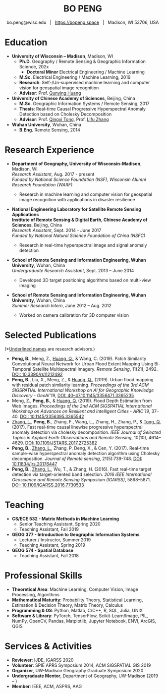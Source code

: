 # <center>BO PENG</center>
<center>bo.peng@wisc.edu &nbsp; | &nbsp; <a href="https://bopeng.space">https://bopeng.space</a> &nbsp; | &nbsp; Madison, WI 53706, USA</center>

# Education
* **University of Wisconsin – Madison**, Madison, WI
  * **Ph.D.** Geography / Remote Sensing & Geographic Information Science, 202x
    * **Doctoral Minor** Electrical Engineering / Machine Learning
  * **M.Sc.** Electrical Engineering / Machine Learning, 2019
  * **Research**: Self-/Un-supervised machine learning and computer vision for geospatial image recognition
  * **Advisor**: Prof. [Qunying Huang](https://geography.wisc.edu/profile.php?p=111)
* **University of Chinese Academy of Sciences**, Beijing, China
  * **M.Sc.** Geographic Information Systems / Remote Sensing, 2017
  * **Thesis**: Real-time Causal Progressive Hyperspectral Anomaly Detection based on Cholesky Decomposition
  * **Advisor**: Prof. [Qingxi Tong](http://hylab.radi.ac.cn/esite/a/Staff/Academician/2015/1206/359.html), Prof. [Lifu Zhang](http://hylab.radi.ac.cn/esite/a/Staff/Professor/2017/0531/360.html)
* **Wuhan University**, Wuhan, China
  * **B.Eng.** Remote Sensing, 2014

# Research Experience
* **Department of Geography, University of Wisconsin-Madison**, Madison, WI<br>
  *Research Assistant*, Aug. 2017 - present<br>
  *Funded by National Science Foundation (NSF), Wisconsin Alumni Research Foundation (WARF)*
  * Research in machine learning and computer vision for geospatial image recognition with applications in disaster resilience

* **National Engineering Laboratory for Satellite Remote Sensing Applications**<br>
  **Institute of Remote Sensing & Digital Earth, Chinese Academy of Sciences**, Beijing, China<br>
  *Research Assistant*, Sept. 2014 - June 2017<br>
  *Funded by National Natural Science Foundation of China (NSFC)*
  * Research in real-time hyperspectral image and signal anomaly detection

* **School of Remote Sensing and Information Engineering, Wuhan University**, Wuhan, China<br>
  *Undergraduate Research Assistant*, Sept. 2013 – June 2014<br>
  * Developed 3D target positioning algorithms based on multi-view imaging

* **School of Remote Sensing and Information Engineering, Wuhan University**, Wuhan, China<br>
  *Summer Research Intern*, June 2012 – Aug. 2012<br>
  * Worked on camera calibration for 3D computer vision
  
# Selected Publications
(*<u>Underlined names</u> are research advisors.)
* **Peng, B.**, Meng, Z., <u>Huang, Q.</u>, & Wang, C. (2019). Patch Similarity Convolutional Neural Network for Urban Flood Extent Mapping Using Bi-Temporal Satellite Multispectral Imagery. *Remote Sensing*, 11(21), 2492. [DOI: 10.3390/rs11212492](https://doi.org/10.3390/rs11212492)
* **Peng, B.**, Liu, X., Meng, Z., & <u>Huang, Q.,</u> (2019). Urban flood mapping with residual patch similarity learning. *Proceedings of the 3rd ACM SIGSPATIAL International Workshop on AI for Geographic Knowledge Discovery - GeoAI'19*, [DOI: 40–47.10.1145/3356471.3365235](https://doi.org/40–47.10.1145/3356471.3365235)
* Meng, Z., **Peng, B.**, & <u>Huang, Q.</u> (2019). Flood Depth Estimation from Web Images. *Proceedings of the 2nd ACM SIGSPATIAL International Workshop on Advances on Resilient and Intelligent Cities - ARIC’19*, 37–40. [DOI: 10.1145/3356395.3365542](https://doi.org/10.1145/3356395.3365542)
* <u>Zhang, L.</u>, **Peng, B.**, Zhang, F., Wang, L., Zhang, H., Zhang, P., & <u>Tong, Q.</u> (2017). Fast real-time causal linewise progressive hyperspectral anomaly detection via cholesky decomposition. *IEEE Journal of Selected Topics in Applied Earth Observations and Remote Sensing*, 10(10), 4614–4629. [DOI: 10.1109/JSTARS.2017.2725382](https://doi.org/10.1109/JSTARS.2017.2725382)
* **Peng, B.**, <u>Zhang, L.</u>, Zhang, P, Deng, X., & Cen, Y. (2017). Real-time sample-wise hyperspectral anomaly detection algorithm using Cholesky decomposition. *Journal of Remote sensing*, 21(5):739-748. [DOI: 10.11834/jrs.20176447](https://doi.org/10.11834/jrs.20176447)
* **Peng, B.**, <u>Zhang, L.</u>, Wu, T., & Zhang, H. (2016). Fast real-time target detection via target-oriented band selection. *2016 IEEE International Geoscience and Remote Sensing Symposium (IGARSS)*, 5868–5871. [DOI: 10.1109/IGARSS.2016.7730533](https://doi.org/10.1109/IGARSS.2016.7730533)

# Teaching
* **CS/ECE 532 - Matrix Methods in Machine Learning**
  * Senior Teaching Assistant, Spring 2020
  * Teaching Assistant, Fall 2019
* **GEOG 377 - Introduction to Geographic Information Systems**
  * Lecturer / Instructor, Summer 2019
  * Teaching Assistant, Spring 2019
* **GEOG 574 - Spatial Database**
  * Teaching Assistant, Fall 2018

# Professional Skills
* **Theoretical Area**: Machine Learning, Computer Vision, Image Processing, Algorithms
* **Mathematical Maturity**: Probability Theory, Statistical Learning, Estimation & Decision Theory, Matrix Theory, Calculus
* **Programming & OS**: Python, Matlab, C/C++, R, SQL, Julia, UNIX
* **Software & Library**: PyTorch, TensorFlow, Scikit-Learn/Image, PIL, NumPy, OpenCV, Pandas, Matplotlib, Jupyter Notebook, ENVI, ArcGIS, QGIS

# Services & Activities
* **Reviewer**: IJDE, IGARSS 2020
* **Volunteer**: SPIE APRS Symposium 2014, ACM SIGSPATIAL GIS 2019
* **Organizer**, UW-Madison Geography Graduate Symposium 2020
* **Undergraduate Mentor**, Department of Geography, UW-Madison (2019 – )
* **Member**: IEEE, ACM, ASPRS, AAG